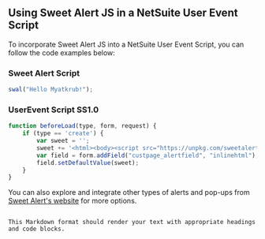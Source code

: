 ## Using Sweet Alert JS in a NetSuite User Event Script

To incorporate Sweet Alert JS into a NetSuite User Event Script, you can follow the code examples below:

### Sweet Alert Script

```javascript
swal("Hello Myatkrub!");
```

### UserEvent Script SS1.0

```javascript
function beforeLoad(type, form, request) {
    if (type == 'create') {
        var sweet = '';
        sweet += '<html><body><script src="https://unpkg.com/sweetalert/dist/sweetalert.min.js"></script><script type=\'text/javascript\'>swal("Hello Myatkrub!")</script></body></html>';
        var field = form.addField("custpage_alertfield", "inlinehtml");
        field.setDefaultValue(sweet);
    }
}
```

You can also explore and integrate other types of alerts and pop-ups from [Sweet Alert's website](https://sweetalert.js.org/) for more options.
```

This Markdown format should render your text with appropriate headings and code blocks.
